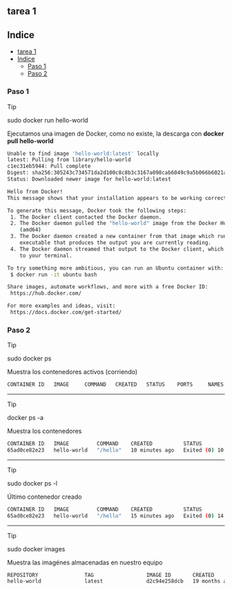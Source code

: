 ## tarea 1
## Indice
- [tarea 1](#tarea-1)
- [Indice](#indice)
  - [Paso 1](#paso-1)
  - [Paso 2](#paso-2)

### Paso 1
> [!TIP] 
> sudo docker run hello-world

Ejecutamos una imagen de Docker, como no existe, la descarga con **docker pull hello-world**
```bash
Unable to find image 'hello-world:latest' locally
latest: Pulling from library/hello-world
c1ec31eb5944: Pull complete 
Digest: sha256:305243c734571da2d100c8c8b3c3167a098cab6049c9a5b066b6021a60fcb966
Status: Downloaded newer image for hello-world:latest

Hello from Docker!
This message shows that your installation appears to be working correctly.

To generate this message, Docker took the following steps:
 1. The Docker client contacted the Docker daemon.
 2. The Docker daemon pulled the "hello-world" image from the Docker Hub.
    (amd64)
 3. The Docker daemon created a new container from that image which runs the
    executable that produces the output you are currently reading.
 4. The Docker daemon streamed that output to the Docker client, which sent it
    to your terminal.

To try something more ambitious, you can run an Ubuntu container with:
 $ docker run -it ubuntu bash

Share images, automate workflows, and more with a free Docker ID:
 https://hub.docker.com/

For more examples and ideas, visit:
 https://docs.docker.com/get-started/
```

### Paso 2
> [!TIP] 
> sudo docker ps

Muestra los contenedores activos (corriendo)
```bash
CONTAINER ID   IMAGE     COMMAND   CREATED   STATUS    PORTS     NAMES
```
---
> [!TIP] 
> docker ps -a

Muestra los contenedores
```bash
CONTAINER ID   IMAGE         COMMAND    CREATED          STATUS                      PORTS     NAMES
65ad0ce82e23   hello-world   "/hello"   10 minutes ago   Exited (0) 10 minutes ago             strange_banach
```
---
>[!TIP] 
> sudo docker ps -l

Último contenedor creado
```bash
CONTAINER ID   IMAGE         COMMAND    CREATED          STATUS                      PORTS     NAMES
65ad0ce82e23   hello-world   "/hello"   15 minutes ago   Exited (0) 14 minutes ago             strange_banach
```
---
> [!TIP] 
> sudo docker images

Muestra las imagénes almacenadas en nuestro equipo
```bash
REPOSITORY               TAG                 IMAGE ID       CREATED         SIZE
hello-world              latest              d2c94e258dcb   19 months ago   13.3kB
```